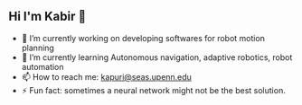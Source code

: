 ## Hi I'm Kabir 👋


- 🔭 I’m currently working on developing softwares for robot motion planning
- 🌱 I’m currently learning Autonomous navigation, adaptive robotics, robot automation
- 📫 How to reach me: kapuri@seas.upenn.edu
- ⚡ Fun fact: sometimes a neural network might not be the best solution.

